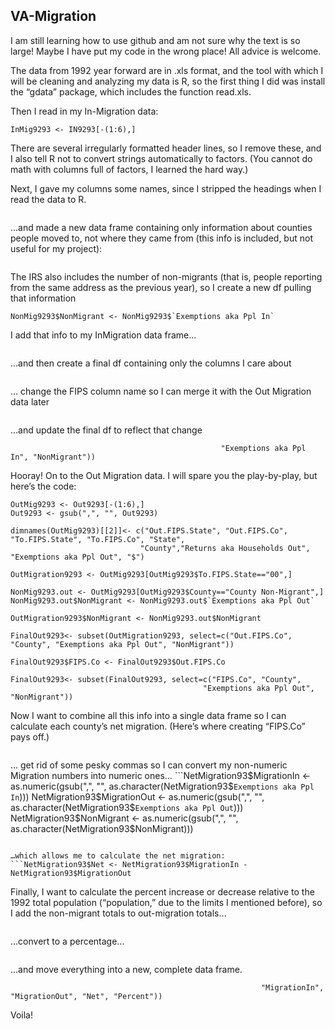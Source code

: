## VA-Migration
I am still learning how to use github and am not sure why the text is so large! Maybe I have put my code in the wrong place! All advice is welcome.

The data from 1992 year forward are in .xls format, and the tool with which I will be cleaning and analyzing my data is R, so the first thing I did was install the “gdata” package, which includes the function read.xls.

Then I read in my In-Migration data:
```IN9293 <- read.xls("C9293vai.xls", header=FALSE, stringsAsFactors=FALSE)
InMig9293 <- IN9293[-(1:6),]
```
There are several irregularly formatted header lines, so I remove these, and I also tell R not to convert strings automatically to factors. (You cannot do math with columns full of factors, I learned the hard way.)

Next, I gave my columns some names, since I stripped the headings when I read the data to R.
```dimnames(InMig9293)[[2]]<- c("In.FIPS.State", "In.FIPS.Co", "From.FIPS.State", "From.FIPS.Co", "State", "County","Returns aka Households In", "Exemptions aka Ppl In", "$")
 ```
 
…and made a new data frame containing only information about counties people moved to, not where they came from (this info is included, but not useful for my project):
```InMigration9293 <- InMig9293[InMig9293$From.FIPS.State=="00",]
```

The IRS also includes the number of non-migrants (that is, people reporting from the same address as the previous year), so I create a new df pulling that information 
```NonMig9293 <- InMig9293[InMig9293$County=="County Non-Migrant",]
NonMig9293$NonMigrant <- NonMig9293$`Exemptions aka Ppl In`
```
I add that info to my InMigration data frame…
```InMigration9293$NonMigrant <- NonMig9293$NonMigrant
```
…and then create a final df containing only the columns I care about
```FinalIn9293<- subset(InMigration9293, select=c("In.FIPS.Co", "County", "Exemptions aka Ppl In", "NonMigrant"))
```
… change the FIPS column name so I can merge it with the Out Migration data later
```FinalIn9293$FIPS.Co <- FinalIn9293$In.FIPS.Co
```
…and update the final df to reflect that change
```FinalIn9293<- subset(FinalIn9293, select=c("FIPS.Co", "County", 
                                               "Exemptions aka Ppl In", "NonMigrant"))
```
Hooray! On to the Out Migration data. I will spare you the play-by-play, but here’s the code:
```Out9293 <- read.xls("C9293vao.xls", header=FALSE, stringsAsFactors=FALSE)
OutMig9293 <- Out9293[-(1:6),]
Out9293 <- gsub(",", "", Out9293)

dimnames(OutMig9293)[[2]]<- c("Out.FIPS.State", "Out.FIPS.Co", "To.FIPS.State", "To.FIPS.Co", "State", 
                             "County","Returns aka Households Out", "Exemptions aka Ppl Out", "$")

OutMigration9293 <- OutMig9293[OutMig9293$To.FIPS.State=="00",]

NonMig9293.out <- OutMig9293[OutMig9293$County=="County Non-Migrant",]
NonMig9293.out$NonMigrant <- NonMig9293.out$`Exemptions aka Ppl Out`

OutMigration9293$NonMigrant <- NonMig9293.out$NonMigrant

FinalOut9293<- subset(OutMigration9293, select=c("Out.FIPS.Co", "County", "Exemptions aka Ppl Out", "NonMigrant"))

FinalOut9293$FIPS.Co <- FinalOut9293$Out.FIPS.Co

FinalOut9293<- subset(FinalOut9293, select=c("FIPS.Co", "County", 
                                           "Exemptions aka Ppl Out", "NonMigrant"))
```
Now I want to combine all this info into a single data frame so I can calculate each county’s net migration. (Here’s where creating “FIPS.Co” pays off.)
```NetMigration93 <- merge(FinalOut9293, FinalIn9293, by = c("FIPS.Co","County", "NonMigrant")) 
```
… get rid of some pesky commas so I can convert my non-numeric Migration numbers into numeric ones…
```NetMigration93$MigrationIn <- as.numeric(gsub(",", "", as.character(NetMigration93$`Exemptions aka Ppl In`)))
NetMigration93$MigrationOut <- as.numeric(gsub(",", "", as.character(NetMigration93$`Exemptions aka Ppl Out`)))
NetMigration93$NonMigrant <- as.numeric(gsub(",", "", as.character(NetMigration93$NonMigrant)))
```

…which allows me to calculate the net migration:
```NetMigration93$Net <- NetMigration93$MigrationIn - NetMigration93$MigrationOut
```
Finally, I want to calculate the percent increase or decrease relative to the 1992 total population (“population,” due to the limits I mentioned before), so I add the non-migrant totals to out-migration totals…
```NetMigration93$Total92 <- NetMigration93$NonMigrant + NetMigration93$MigrationOut
```
…convert to a percentage…
```NetMigration93$Percent <- (NetMigration93$Net/NetMigration93$Total92)*100
```
…and move everything into a new, complete data frame.
```FinalNetMigration93 <- subset(NetMigration93, select = c("FIPS.Co", "County", "NonMigrant",
                                                        "MigrationIn", "MigrationOut", "Net", "Percent"))
```
Voila! 
